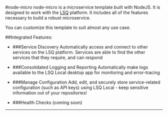 #node-micro
node-micro is a microservice template built with NodeJS. It is designed to work with the [LSQ] platform. It includes all of the features necessary to build a robust microservice. 

You can customize this template to suit almost any use case.

##Integrated Features:

- ###Service Discovery
Automatically access and connect to other services on the LSQ platform. Services are able to find the other services that they require, and can respond 

- ###Consolidated Logging and Reporting
Automatically make logs available to the LSQ Local desktop app for monitoring and error-tracing

- ###Manage Configuration
Add, edit, and securely store service-related configuration (such as API keys) using LSQ Local - keep sensitive information out of your repositories!

- ###Health Checks (coming soon)
 
 ----
 [LSQ]: https://lsq.io
